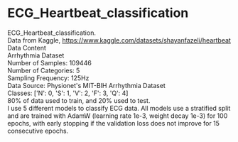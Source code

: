 # ECG_Heartbeat_classification
ECG_Heartbeat_classification.  
Data from Kaggle, https://www.kaggle.com/datasets/shayanfazeli/heartbeat  
Data Content  
Arrhythmia Dataset  
Number of Samples: 109446  
Number of Categories: 5  
Sampling Frequency: 125Hz  
Data Source: Physionet's MIT-BIH Arrhythmia Dataset  
Classes: ['N': 0, 'S': 1, 'V': 2, 'F': 3, 'Q': 4]  
80% of data used to train, and 20% used to test.  
I use 5 different models to classify ECG data. All models use a stratified split and are trained with AdamW (learning rate 1e-3, weight decay 1e-3) for 100 epochs, with early stopping if the validation loss does not improve for 15 consecutive epochs.  
